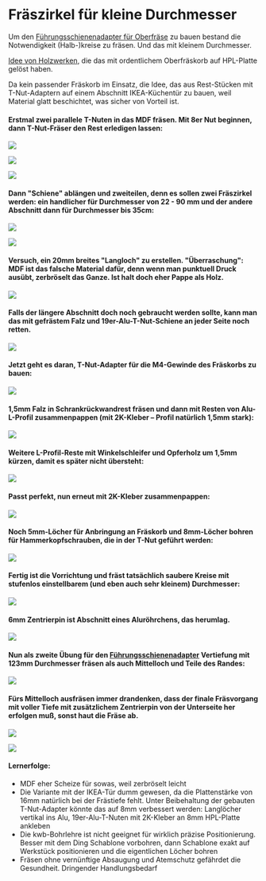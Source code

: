 # Fräszirkel für kleine Durchmesser

Um den [Führungsschienenadapter für Oberfräse](../Fraesschiene/README.md) zu bauen bestand die Notwendigkeit (Halb-)kreise zu fräsen. Und das mit kleinem Durchmesser.

[Idee von Holzwerken](https://www.youtube.com/watch?v=sUedGF2HmPA), die das mit ordentlichem Oberfräskorb auf HPL-Platte gelöst haben.

Da kein passender Fräskorb im Einsatz, die Idee, das aus Rest-Stücken mit T-Nut-Adaptern auf einem Abschnitt IKEA-Küchentür zu bauen, weil Material glatt beschichtet, was sicher von Vorteil ist.

#### Erstmal zwei parallele T-Nuten in das MDF fräsen. Mit 8er Nut beginnen, dann T-Nut-Fräser den Rest erledigen lassen:

![](001.jpg)

![](002.jpg)

![](003.jpg)

#### Dann "Schiene" ablängen und zweiteilen, denn es sollen zwei Fräszirkel werden: ein handlicher für Durchmesser von 22 - 90 mm und der andere Abschnitt dann für Durchmesser bis 35cm:

![](004.jpg)

![](005.jpg)

#### Versuch, ein 20mm breites "Langloch" zu erstellen. "Überraschung": MDF ist das falsche Material dafür, denn wenn man punktuell Druck ausübt, zerbröselt das Ganze. Ist halt doch eher Pappe als Holz.

![](006.jpg)

#### Falls der längere Abschnitt doch noch gebraucht werden sollte, kann man das mit gefrästem Falz und 19er-Alu-T-Nut-Schiene an jeder Seite noch retten.

![](007.jpg)

#### Jetzt geht es daran, T-Nut-Adapter für die M4-Gewinde des Fräskorbs zu bauen:

![](008.jpg)

#### 1,5mm Falz in Schrankrückwandrest fräsen und dann mit Resten von Alu-L-Profil zusammenpappen (mit 2K-Kleber – Profil natürlich 1,5mm stark):

![](009.jpg)

#### Weitere L-Profil-Reste mit Winkelschleifer und Opferholz um 1,5mm kürzen, damit es später nicht übersteht:

![](010.jpg)

#### Passt perfekt, nun erneut mit 2K-Kleber zusammenpappen:

![](011.jpg)

#### Noch 5mm-Löcher für Anbringung an Fräskorb und 8mm-Löcher bohren für Hammerkopfschrauben, die in der T-Nut geführt werden:

![](012.jpg)

#### Fertig ist die Vorrichtung und fräst tatsächlich saubere Kreise mit stufenlos einstellbarem (und eben auch sehr kleinem) Durchmesser:

![](013.jpg)

#### 6mm Zentrierpin ist Abschnitt eines Aluröhrchens, das herumlag.

![](014.jpg)

#### Nun als zweite Übung für den [Führungsschienenadapter](../Fraesschiene/README.md) Vertiefung mit 123mm Durchmesser fräsen als auch Mittelloch und Teile des Randes:

![](015.jpg)

#### Fürs Mittelloch ausfräsen immer drandenken, dass der finale Fräsvorgang mit voller Tiefe mit zusätzlichem Zentrierpin von der Unterseite her erfolgen muß, sonst haut die Fräse ab.

![](016.jpg)

![](017.jpg)

#### Lernerfolge:

  * MDF eher Scheize für sowas, weil zerbröselt leicht
  * Die Variante mit der IKEA-Tür dumm gewesen, da die Plattenstärke von 16mm natürlich bei der Frästiefe fehlt. Unter Beibehaltung der gebauten T-Nut-Adapter könnte das auf 8mm verbessert werden: Langlöcher vertikal ins Alu, 19er-Alu-T-Nuten mit 2K-Kleber an 8mm HPL-Platte ankleben
  * Die kwb-Bohrlehre ist nicht geeignet für wirklich präzise Positionierung. Besser mit dem Ding Schablone vorbohren, dann Schablone exakt auf Werkstück positionieren und die eigentlichen Löcher bohren
  * Fräsen ohne vernünftige Absaugung und Atemschutz gefährdet die Gesundheit. Dringender Handlungsbedarf